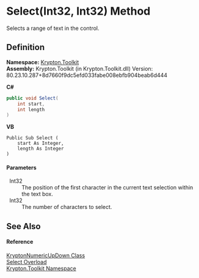 # Select(Int32, Int32) Method


Selects a range of text in the control.



## Definition
**Namespace:** <a href="79d2eac2-21f4-54ff-7552-b20c33c30600.md">Krypton.Toolkit</a>  
**Assembly:** Krypton.Toolkit (in Krypton.Toolkit.dll) Version: 80.23.10.287+8d7660f9dc5efd033fabe008ebfb904beab6d444

**C#**
``` C#
public void Select(
	int start,
	int length
)
```
**VB**
``` VB
Public Sub Select ( 
	start As Integer,
	length As Integer
)
```



#### Parameters
<dl><dt>  Int32</dt><dd>The position of the first character in the current text selection within the text box.</dd><dt>  Int32</dt><dd>The number of characters to select.</dd></dl>

## See Also


#### Reference
<a href="f775e1c8-d9c8-e1fb-1da4-8807a9c2f3fc.md">KryptonNumericUpDown Class</a>  
<a href="6aeaf4f5-5ba4-df11-4947-1b121b9ae6c7.md">Select Overload</a>  
<a href="79d2eac2-21f4-54ff-7552-b20c33c30600.md">Krypton.Toolkit Namespace</a>  
